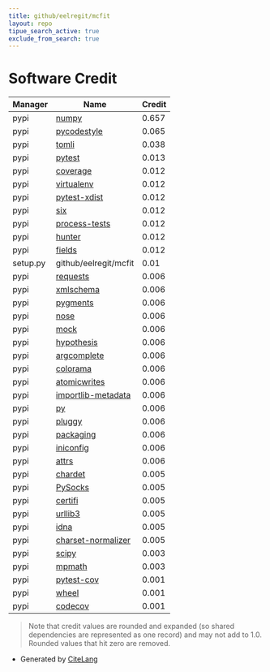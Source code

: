 ```yaml
---
title: github/eelregit/mcfit
layout: repo
tipue_search_active: true
exclude_from_search: true
---
```

# Software Credit

|Manager|Name|Credit|
|-------|----|------|
|pypi|[numpy](https://www.numpy.org)|0.657|
|pypi|[pycodestyle](https://pycodestyle.pycqa.org/)|0.065|
|pypi|[tomli](https://pypi.org/project/tomli)|0.038|
|pypi|[pytest](https://docs.pytest.org/en/latest/)|0.013|
|pypi|[coverage](https://github.com/nedbat/coveragepy)|0.012|
|pypi|[virtualenv](https://virtualenv.pypa.io/)|0.012|
|pypi|[pytest-xdist](https://pypi.org/project/pytest-xdist)|0.012|
|pypi|[six](https://pypi.org/project/six)|0.012|
|pypi|[process-tests](https://pypi.org/project/process-tests)|0.012|
|pypi|[hunter](https://pypi.org/project/hunter)|0.012|
|pypi|[fields](https://pypi.org/project/fields)|0.012|
|setup.py|github/eelregit/mcfit|0.01|
|pypi|[requests](https://requests.readthedocs.io)|0.006|
|pypi|[xmlschema](https://pypi.org/project/xmlschema)|0.006|
|pypi|[pygments](https://pypi.org/project/pygments)|0.006|
|pypi|[nose](https://pypi.org/project/nose)|0.006|
|pypi|[mock](https://pypi.org/project/mock)|0.006|
|pypi|[hypothesis](https://pypi.org/project/hypothesis)|0.006|
|pypi|[argcomplete](https://pypi.org/project/argcomplete)|0.006|
|pypi|[colorama](https://pypi.org/project/colorama)|0.006|
|pypi|[atomicwrites](https://pypi.org/project/atomicwrites)|0.006|
|pypi|[importlib-metadata](https://pypi.org/project/importlib-metadata)|0.006|
|pypi|[py](https://pypi.org/project/py)|0.006|
|pypi|[pluggy](https://pypi.org/project/pluggy)|0.006|
|pypi|[packaging](https://pypi.org/project/packaging)|0.006|
|pypi|[iniconfig](https://pypi.org/project/iniconfig)|0.006|
|pypi|[attrs](https://pypi.org/project/attrs)|0.006|
|pypi|[chardet](https://pypi.org/project/chardet)|0.005|
|pypi|[PySocks](https://pypi.org/project/PySocks)|0.005|
|pypi|[certifi](https://pypi.org/project/certifi)|0.005|
|pypi|[urllib3](https://pypi.org/project/urllib3)|0.005|
|pypi|[idna](https://pypi.org/project/idna)|0.005|
|pypi|[charset-normalizer](https://pypi.org/project/charset-normalizer)|0.005|
|pypi|[scipy](https://www.scipy.org)|0.003|
|pypi|[mpmath](http://mpmath.org/)|0.003|
|pypi|[pytest-cov](https://github.com/pytest-dev/pytest-cov)|0.001|
|pypi|[wheel](https://github.com/pypa/wheel)|0.001|
|pypi|[codecov](https://github.com/codecov/codecov-python)|0.001|


> Note that credit values are rounded and expanded (so shared dependencies are represented as one record) and may not add to 1.0. Rounded values that hit zero are removed.


- Generated by [CiteLang](https://github.com/vsoch/citelang)
